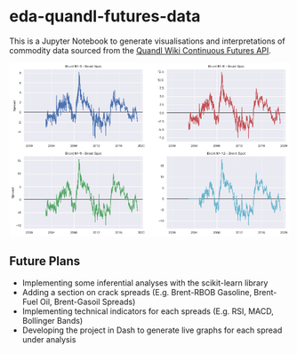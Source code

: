 # eda-quandl-futures-data
This is a Jupyter Notebook to generate visualisations and interpretations of commodity data sourced from the [Quandl Wiki Continuous Futures API](https://www.quandl.com/data/CHRIS-Wiki-Continuous-Futures).

![App Screenshot](https://github.com/NicholasTanWeiHong/eda-quandl-futures/blob/master/images/calendar-spreads.png "App Screenshot")

## Future Plans
* Implementing some inferential analyses with the scikit-learn library
* Adding a section on crack spreads (E.g. Brent-RBOB Gasoline, Brent-Fuel Oil, Brent-Gasoil Spreads)
* Implementing technical indicators for each spreads (E.g. RSI, MACD, Bollinger Bands)
* Developing the project in Dash to generate live graphs for each spread under analysis
